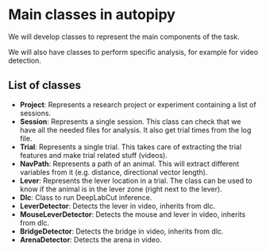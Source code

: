 # Main classes in autopipy

We will develop classes to represent the main components of the task.

We will also have classes to perform specific analysis, for example for video detection.

## List of classes

* **Project**: Represents a research project or experiment containing a list of sessions.
* **Session**: Represents a single session. This class can check that we have all the needed files for analysis. It also get trial times from the log file.
* **Trial**: Represents a single trial. This takes care of extracting the trial features and make trial related stuff (videos).
* **NavPath**: Represents a path of an animal. This will extract different variables from it (e.g. distance, directional vector length).
* **Lever**: Represents the lever location in a trial. The class can be used to know if the animal is in the lever zone (right next to the lever).
* **Dlc**: Class to run DeepLabCut inference.
* **LeverDetector**: Detects the lever in video, inherits from dlc.
* **MouseLeverDetector**: Detects the mouse and lever in video, inherits from dlc.
* **BridgeDetector**: Detects the bridge in video, inherits from dlc.
* **ArenaDetector**: Detects the arena in video.
